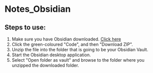 # Notes_Obsidian

## Steps to use:
1. Make sure you have Obsidian downloaded. [Click here](https://obsidian.md/download)
2. Click the green-coloured "Code", and then "Download ZIP".
3. Unzip the file into the folder that is going to be your Obsidian Vault.
4. Start the Obsidian desktop application.
5. Select "Open folder as vault" and browse to the folder where you unzipped the downloaded folder.
